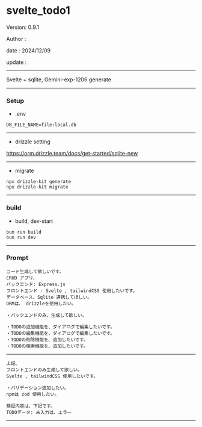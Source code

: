 ﻿# svelte_todo1

 Version: 0.9.1

 Author :
 
 date : 2024/12/09

 update :

***

Svelte + sqlite, Gemini-exp-1206 generate

***
### Setup

* .env

```
DB_FILE_NAME=file:local.db
```
***
* drizzle setting

https://orm.drizzle.team/docs/get-started/sqlite-new

***
* migrate

```
npx drizzle-kit generate
npx drizzle-kit migrate
```

***
### build

* build, dev-start

```
bun run build
bun run dev
```

***
### Prompt

```
コード生成して欲しいです。
CRUD アプリ、
バックエンド: Express.js
フロントエンド : Svelte , tailwindCSS 使用したいです。
データベース、Sqlite 連携してほしい。
ORMは、 drizzleを使用したい。

・バックエンドのみ、生成して欲しい。

・TODOの追加機能を、ダイアログで編集したいです。
・TODOの編集機能を、ダイアログで編集したいです。
・TODOの削除機能を、追加したいです。
・TODOの検索機能を、追加したいです。

```

***
```
上記、
フロントエンドのみ生成して欲しい。
Svelte , tailwindCSS 使用したいです。

・バリデーション追加したい。
npmは zod 使用したい。

検証内容は、下記です。
TODOデータ: 未入力は、エラー
```
***
